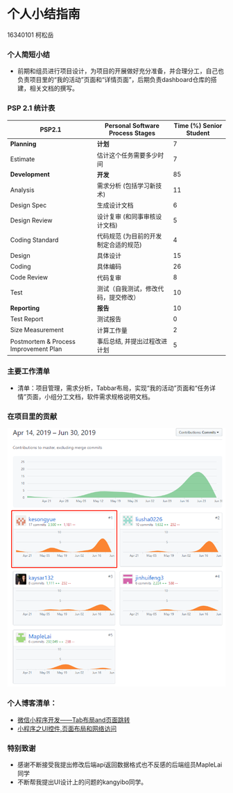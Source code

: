 # 个人小结指南

16340101 柯松岳

### 个人简短小结

+ 前期和组员进行项目设计，为项目的开展做好充分准备，并合理分工，自己也负责项目里的“我的活动”页面和“详情页面”，后期负责dashboard仓库的搭建，相关文档的撰写。

### PSP 2.1 统计表

| PSP2.1                                | Personal Software Process Stages      | Time (%) Senior Student |
| ------------------------------------- | ------------------------------------- | ----------------------- |
| **Planning**                          | **计划**                              | 7                       |
| Estimate                              | 估计这个任务需要多少时间              | 7                       |
| **Development**                       | **开发**                              | 85                      |
| Analysis                              | 需求分析 (包括学习新技术)             | 11                      |
| Design Spec                           | 生成设计文档                          | 6                       |
| Design Review                         | 设计复审 (和同事审核设计文档)         | 5                       |
| Coding Standard                       | 代码规范 (为目前的开发制定合适的规范) | 4                       |
| Design                                | 具体设计                              | 15                      |
| Coding                                | 具体编码                              | 26                      |
| Code Review                           | 代码复审                              | 8                       |
| Test                                  | 测试（自我测试，修改代码，提交修改）  | 10                      |
| **Reporting**                         | **报告**                              | 10                      |
| Test Report                           | 测试报告                              | 0                       |
| Size Measurement                      | 计算工作量                            | 2                       |
| Postmortem & Process Improvement Plan | 事后总结, 并提出过程改进计划          | 5                       |



### 主要工作清单

+ 清单：项目管理，需求分析，Tabbar布局，实现“我的活动”页面和“任务详情”页面，小组分工文档，软件需求规格说明文档。

### 在项目里的贡献

![](/images/X4-16340101-personalwork.png)



### 个人博客清单：

+ [微信小程序开发——Tab布局and页面跳转](https://blog.csdn.net/ke1950523491/article/details/89636112)
+ [小程序之UI控件,页面布局和网络访问](https://blog.csdn.net/ke1950523491/article/details/94359538)



### 特别致谢

+ 感谢不断接受我提出修改后端api返回数据格式也不反感的后端组员MapleLai同学
+ 不断帮我提出UI设计上的问题的kangyibo同学。

